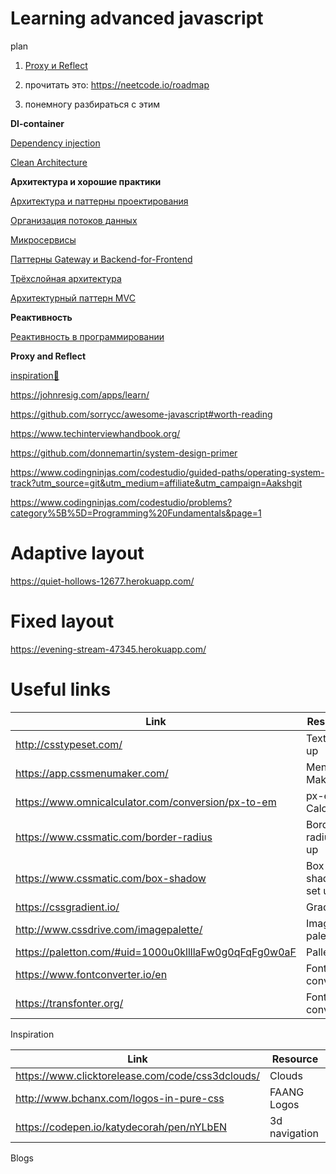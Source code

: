 # Learning advanced javascript

plan

1) [Proxy и Reflect](https://learn.javascript.ru/proxy)

2) прочитать это: https://neetcode.io/roadmap

3) понемногу разбираться с этим 

**DI-container**

[Dependency injection](https://www.freecodecamp.org/news/a-quick-intro-to-dependency-injection-what-it-is-and-when-to-use-it-7578c84fa88f/)

[Clean Architecture](https://medium.com/codex/clean-architecture-for-dummies-df6561d42c94)

**Архитектура и хорошие практики**

[Архитектура и паттерны проектирования](https://doka.guide/tools/architecture-and-design-patterns/)

[Организация потоков данных](https://doka.guide/tools/architecture-data-flow/)

[Микросервисы](https://doka.guide/tools/microservices/)

[Паттерны Gateway и Backend-for-Frontend](https://doka.guide/tools/gateway-bff/)

[Трёхслойная архитектура](https://doka.guide/tools/clean-architecture/)

[Архитектурный паттерн MVC](https://doka.guide/tools/architecture-mvc/)


**Реактивность**

[Реактивность в программировании](https://doka.guide/tools/reactivity/)

**Proxy and Reflect**






[inspiration💜](https://www.freecodecamp.org/news/15-web-developer-portfolios-to-inspire-you-137fb1743cae/)

https://johnresig.com/apps/learn/

https://github.com/sorrycc/awesome-javascript#worth-reading

https://www.techinterviewhandbook.org/

https://github.com/donnemartin/system-design-primer

https://www.codingninjas.com/codestudio/guided-paths/operating-system-track?utm_source=git&utm_medium=affiliate&utm_campaign=Aakshgit

https://www.codingninjas.com/codestudio/problems?category%5B%5D=Programming%20Fundamentals&page=1

# Adaptive layout

https://quiet-hollows-12677.herokuapp.com/


# Fixed layout

https://evening-stream-47345.herokuapp.com/


# Useful links 

|Link |Resource|
|-------|-----|
|http://csstypeset.com/|Text set up|
|https://app.cssmenumaker.com/|Menu Maker|
|https://www.omnicalculator.com/conversion/px-to-em|px-em Calculator|
|https://www.cssmatic.com/border-radius| Border radius set up|
|https://www.cssmatic.com/box-shadow| Box shadow set up|
|https://cssgradient.io/| Gradient |
|http://www.cssdrive.com/imagepalette/|Image palette|
|https://paletton.com/#uid=1000u0kllllaFw0g0qFqFg0w0aF|Palleton|
|https://www.fontconverter.io/en| Font converter|
|https://transfonter.org/|Font converter|



Inspiration

|Link |Resource|
|-------|-----|
|https://www.clicktorelease.com/code/css3dclouds/| Clouds |
|http://www.bchanx.com/logos-in-pure-css| FAANG Logos|
|https://codepen.io/katydecorah/pen/nYLbEN|3d navigation|


Blogs
